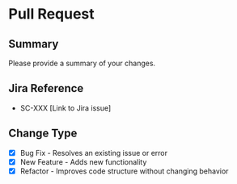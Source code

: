 # Pull Request

## Summary

Please provide a summary of your changes.

## Jira Reference

- SC-XXX [Link to Jira issue]

## Change Type

- [x] Bug Fix - Resolves an existing issue or error
- [x] New Feature - Adds new functionality
- [x] Refactor - Improves code structure without changing behavior
